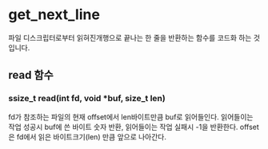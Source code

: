 # get_next_line
파일 디스크립터로부터 읽혀진개행으로 끝나는 한 줄을 반환하는 함수를 코드화 하는 것입니다.

## read 함수

### ssize_t read(int fd, void *buf, size_t len)
fd가 참조하는 파일의 현재 offset에서 len바이트만큼 buf로 읽어들인다.
읽어들이는 작업 성공시 buf에 쓴 바이트 숫자 반환, 읽어들이는 작업 실패시 -1을 반환한다.
offset은 fd에서 읽은 바이트크기(len) 만큼 앞으로 나아간다.
